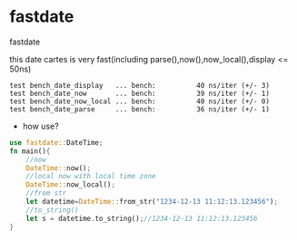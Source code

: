 # fastdate
fastdate

this date cartes is very fast(including parse(),now(),now_local(),display <= 50ns)

```log
test bench_date_display   ... bench:          40 ns/iter (+/- 3)
test bench_date_now       ... bench:          39 ns/iter (+/- 1)
test bench_date_now_local ... bench:          40 ns/iter (+/- 0)
test bench_date_parse     ... bench:          36 ns/iter (+/- 1)
```

* how use?
```rust
use fastdate::DateTime;
fn main(){
    //now
    DateTime::now();
    //local now with local time zone
    DateTime::now_local();
    //from str
    let datetime=DateTime::from_str("1234-12-13 11:12:13.123456");
    //to_string()
    let s = datetime.to_string();//1234-12-13 11:12:13.123456
}
```